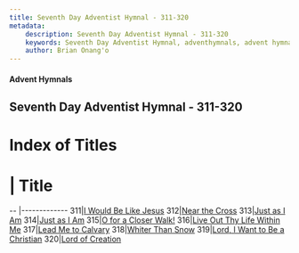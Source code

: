 ```yaml
---
title: Seventh Day Adventist Hymnal - 311-320
metadata:
    description: Seventh Day Adventist Hymnal - 311-320
    keywords: Seventh Day Adventist Hymnal, adventhymnals, advent hymnals 311-320
    author: Brian Onang'o
---
```


#### Advent Hymnals
## Seventh Day Adventist Hymnal - 311-320

# Index of Titles
# | Title                        
-- |-------------
311|[I Would Be Like Jesus](/seventh-day-adventist-hymnal/301-400/311-320/I-Would-Be-Like-Jesus)
312|[Near the Cross](/seventh-day-adventist-hymnal/301-400/311-320/Near-the-Cross)
313|[Just as I Am](/seventh-day-adventist-hymnal/301-400/311-320/Just-as-I-Am)
314|[Just as I Am](/seventh-day-adventist-hymnal/301-400/311-320/Just-as-I-Am_1)
315|[O for a Closer Walk!](/seventh-day-adventist-hymnal/301-400/311-320/O-for-a-Closer-Walk!)
316|[Live Out Thy Life Within Me](/seventh-day-adventist-hymnal/301-400/311-320/Live-Out-Thy-Life-Within-Me)
317|[Lead Me to Calvary](/seventh-day-adventist-hymnal/301-400/311-320/Lead-Me-to-Calvary)
318|[Whiter Than Snow](/seventh-day-adventist-hymnal/301-400/311-320/Whiter-Than-Snow)
319|[Lord, I Want to Be a Christian](/seventh-day-adventist-hymnal/301-400/311-320/Lord,-I-Want-to-Be-a-Christian)
320|[Lord of Creation](/seventh-day-adventist-hymnal/301-400/311-320/Lord-of-Creation)